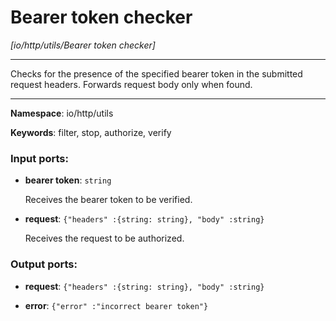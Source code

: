 # Bearer token checker

_[io/http/utils/Bearer token checker]_

---

Checks for the presence of the specified bearer token in the submitted request headers. Forwards request body only when found.

---

__Namespace__: io/http/utils

__Keywords__: filter, stop, authorize, verify

### Input ports:

* __bearer token__: ` string `

    Receives the bearer token to be verified.


* __request__: ` {"headers" :{string: string}, "body" :string} `

    Receives the request to be authorized.

### Output ports:

* __request__: ` {"headers" :{string: string}, "body" :string} `


* __error__: ` {"error" :"incorrect bearer token"} `

